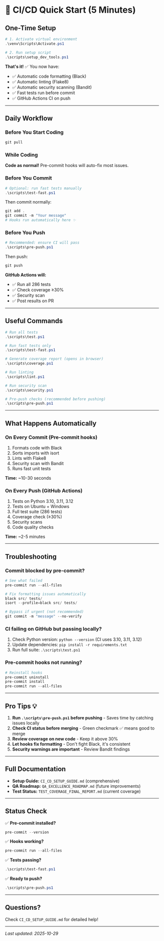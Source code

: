 # 🚀 CI/CD Quick Start (5 Minutes)

## One-Time Setup

```powershell
# 1. Activate virtual environment
.\venv\Scripts\Activate.ps1

# 2. Run setup script
.\scripts\setup_dev_tools.ps1
```

**That's it!** ✅ You now have:
- ✅ Automatic code formatting (Black)
- ✅ Automatic linting (Flake8)
- ✅ Automatic security scanning (Bandit)
- ✅ Fast tests run before commit
- ✅ GitHub Actions CI on push

---

## Daily Workflow

### Before You Start Coding
```powershell
git pull
```

### While Coding
**Code as normal!** Pre-commit hooks will auto-fix most issues.

### Before You Commit
```powershell
# Optional: run fast tests manually
.\scripts\test-fast.ps1
```

Then commit normally:
```powershell
git add .
git commit -m "Your message"
# Hooks run automatically here ✨
```

### Before You Push
```powershell
# Recommended: ensure CI will pass
.\scripts\pre-push.ps1
```

Then push:
```powershell
git push
```

**GitHub Actions will:**
- ✅ Run all 286 tests
- ✅ Check coverage ≥30%
- ✅ Security scan
- ✅ Post results on PR

---

## Useful Commands

```powershell
# Run all tests
.\scripts\test.ps1

# Run fast tests only
.\scripts\test-fast.ps1

# Generate coverage report (opens in browser)
.\scripts\coverage.ps1

# Run linting
.\scripts\lint.ps1

# Run security scan
.\scripts\security.ps1

# Pre-push checks (recommended before pushing)
.\scripts\pre-push.ps1
```

---

## What Happens Automatically

### On Every Commit (Pre-commit hooks)
1. Formats code with Black
2. Sorts imports with isort
3. Lints with Flake8
4. Security scan with Bandit
5. Runs fast unit tests

**Time:** ~10-30 seconds

### On Every Push (GitHub Actions)
1. Tests on Python 3.10, 3.11, 3.12
2. Tests on Ubuntu + Windows
3. Full test suite (286 tests)
4. Coverage check (≥30%)
5. Security scans
6. Code quality checks

**Time:** ~2-5 minutes

---

## Troubleshooting

### Commit blocked by pre-commit?
```powershell
# See what failed
pre-commit run --all-files

# Fix formatting issues automatically
black src/ tests/
isort --profile=black src/ tests/

# Bypass if urgent (not recommended)
git commit -m "message" --no-verify
```

### CI failing on GitHub but passing locally?
1. Check Python version: `python --version` (CI uses 3.10, 3.11, 3.12)
2. Update dependencies: `pip install -r requirements.txt`
3. Run full suite: `.\scripts\test.ps1`

### Pre-commit hooks not running?
```powershell
# Reinstall hooks
pre-commit uninstall
pre-commit install
pre-commit run --all-files
```

---

## Pro Tips 💡

1. **Run `.\scripts\pre-push.ps1` before pushing** - Saves time by catching issues locally
2. **Check CI status before merging** - Green checkmark ✅ means good to merge
3. **Review coverage on new code** - Keep it above 30%
4. **Let hooks fix formatting** - Don't fight Black, it's consistent
5. **Security warnings are important** - Review Bandit findings

---

## Full Documentation

- **Setup Guide:** `CI_CD_SETUP_GUIDE.md` (comprehensive)
- **QA Roadmap:** `QA_EXCELLENCE_ROADMAP.md` (future improvements)
- **Test Status:** `TEST_COVERAGE_FINAL_REPORT.md` (current coverage)

---

## Status Check

✅ **Pre-commit installed?**
```powershell
pre-commit --version
```

✅ **Hooks working?**
```powershell
pre-commit run --all-files
```

✅ **Tests passing?**
```powershell
.\scripts\test-fast.ps1
```

✅ **Ready to push?**
```powershell
.\scripts\pre-push.ps1
```

---

## Questions?

Check `CI_CD_SETUP_GUIDE.md` for detailed help!

---

*Last updated: 2025-10-29*

